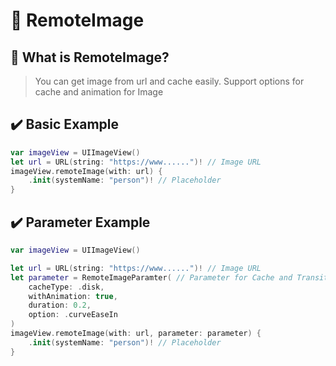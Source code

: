 # 🛜 RemoteImage

## 🤔 What is RemoteImage?
> You can get image from url and cache easily. 
Support options for cache and animation for Image 

## ✔️ Basic Example
```swift
var imageView = UIImageView() 
let url = URL(string: "https://www......")! // Image URL
imageView.remoteImage(with: url) {
    .init(systemName: "person")! // Placeholder  
}
```

## ✔️ Parameter Example
```swift
var imageView = UIImageView()

let url = URL(string: "https://www......")! // Image URL
let parameter = RemoteImageParamter( // Parameter for Cache and Transition
    cacheType: .disk,
    withAnimation: true,
    duration: 0.2,
    option: .curveEaseIn
)
imageView.remoteImage(with: url, parameter: parameter) {
    .init(systemName: "person")! // Placeholder
}
```

